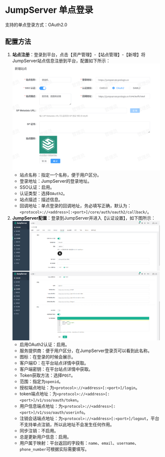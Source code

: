 # JumpServer 单点登录
支持的单点登录方式：OAuth2.0
## 配置方法
1. **站点注册**：登录到平台，点击【资产管理】-【站点管理】-【新增】将JumpServer站点信息注册到平台，配置如下所示：
![img.png](img/jumpserver-site.jpg)
    * 站点名称：指定一个名称，便于用户区分。
    * 登录地址：JumpServer的登录地址。
    * SSO认证：启用。
    * 认证类型：选择`OAuth2`。
    * 站点描述：描述信息。
    * 回调地址：单点登录的回调地址，务必填写正确，默认为：`<protocol>://<address>[:<port>]/core/auth/oauth2/callback/`。
2. **JumpServer配置**：登录到JumpServer并进入【认证设置】，如下图所示：
![img.png](img/jumpserver-config1.jpg)
![img.png](img/jumpserver-config2.jpg)
   * 启用OAuth2认证：启用。
   * 服务提供商：便于用户区分，在JumpServer登录页可以看到此名称。
   * 图标：在登录的时候会展示。
   * 客户端ID：在平台站点详情中获取。
   * 客户端密钥：在平台站点详情中获取。
   * Token获取方法：选择`POST`。
   * 范围：指定为`openid`。
   * 授权端点地址：为`<protocol>://<address>[:<port>]/login`。
   * token端点地址：为`<protocol>://<address>[:<port>]/v1/sso/oauth/token`。
   * 用户信息端点地址：为`<protocol>://<address>[:<port>]/v1/sso/oauth/userinfo`。
   * 注销会话端点地址：为`<protocol>://<address>[:<port>]/logout`，平台不支持单点注销，所以此地址不会发生任何作用。
   * 同步注销：不启用。
   * 总是更新用户信息：启用。
   * 用户属于映射：平台返回的字段有：`name`、`email`、`username`、`phone_number`可根据实际需要填写。